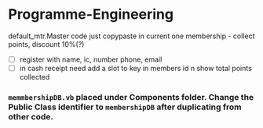 # Programme-Engineering
default_mtr.Master code just copypaste in current one
membership - collect points, discount 10%(?)
- [ ] register with name, ic, number phone, email
- [ ] in cash receipt need add a slot to key in members id n show total points collected

### `memmbershipDB.vb` placed under Components folder. Change the Public Class identifier to `membershipDB` after duplicating from other code.
